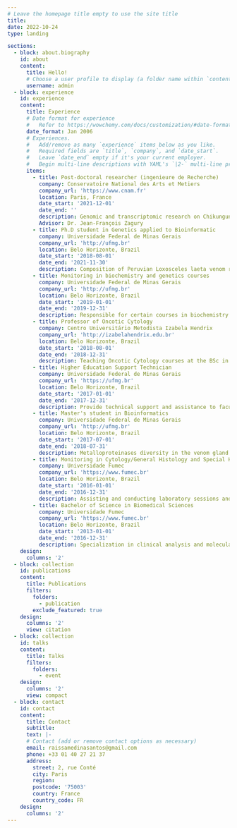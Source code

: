 ```yaml
---
# Leave the homepage title empty to use the site title
title:
date: 2022-10-24
type: landing

sections:
  - block: about.biography
    id: about
    content:
      title: Hello!
      # Choose a user profile to display (a folder name within `content/authors/`)
      username: admin
  - block: experience
    id: experience
    content:
      title: Experience
      # Date format for experience
      #   Refer to https://wowchemy.com/docs/customization/#date-format
      date_format: Jan 2006
      # Experiences.
      #   Add/remove as many `experience` items below as you like.
      #   Required fields are `title`, `company`, and `date_start`.
      #   Leave `date_end` empty if it's your current employer.
      #   Begin multi-line descriptions with YAML's `|2-` multi-line prefix.
      items:
        - title: Post-doctoral researcher (ingenieure de Recherche) 
          company: Conservatoire National des Arts et Metiers
          company_url: 'https://www.cnam.fr'
          location: Paris, France
          date_start: '2021-12-01'
          date_end: ''
          description: Genomic and transcriptomic research on Chikungunya virus infection.
          Advisor: Dr. Jean-François Zagury
        - title: Ph.D student in Genetics applied to Bioinformatic
          company: Universidade Federal de Minas Gerais
          company_url: 'http://ufmg.br'
          location: Belo Horizonte, Brazil
          date_start: '2018-08-01'
          date_end: '2021-11-30'
          description: Composition of Peruvian Loxosceles laeta venom revealed through NGS transcriptomic analysis and the development of the computational tool PepLess.
        - title: Monitoring in biochemistry and genetics courses
          company: Universidade Federal de Minas Gerais
          company_url: 'http://ufmg.br'
          location: Belo Horizonte, Brazil
          date_start: '2019-01-01'
          date_end: '2019-12-31'
          description: Responsible for certain courses in biochemistry and genetics (as a doctoral assistant) from the chair professor.
        - title: Professor of Oncotic Cytology
          company: Centro Universitário Metodista Izabela Hendrix
          company_url: 'http://izabelahendrix.edu.br'
          location: Belo Horizonte, Brazil
          date_start: '2018-08-01'
          date_end: '2018-12-31'
          description: Teaching Oncotic Cytology courses at the BSc in Biomedical Sciences and assessing students' activities and performance to record their academic progress.
        - title: Higher Education Support Technician
          company: Universidade Federal de Minas Gerais
          company_url: 'https://ufmg.br'
          location: Belo Horizonte, Brazil
          date_start: '2017-01-01'
          date_end: '2017-12-31'
          description: Provide technical support and assistance to faculty and students in laboratory experiments and research projects.
        - title: Master's student in Bioinformatics
          company: Universidade Federal de Minas Gerais
          company_url: 'http://ufmg.br'
          location: Belo Horizonte, Brazil
          date_start: '2017-07-01'
          date_end: '2018-07-31'
          description: Metalloproteinases diversity in the venom gland of Peruvian spider Loxosceles laeta revealed by transcriptome analysis.
        - title: Monitoring in Cytology/General Histology and Special Histology courses
          company: Universidade Fumec
          company_url: 'https://www.fumec.br'
          location: Belo Horizonte, Brazil
          date_start: '2016-01-01'
          date_end: '2016-12-31'
          description: Assisting and conducting laboratory sessions and guiding students during practical exercises.
        - title: Bachelor of Science in Biomedical Sciences 
          company: Universidade Fumec
          company_url: 'https://www.fumec.br'
          location: Belo Horizonte, Brazil
          date_start: '2013-01-01'
          date_end: '2016-12-31'
          description: Specialization in clinical analysis and molecular biology and development of bioinformatics database for laboratory management.
    design:
      columns: '2'
  - block: collection
    id: publications
    content:
      title: Publications
      filters:
        folders:
          - publication
        exclude_featured: true
    design:
      columns: '2'
      view: citation
  - block: collection
    id: talks
    content:
      title: Talks
      filters:
        folders:
          - event
    design:
      columns: '2'
      view: compact
  - block: contact
    id: contact
    content:
      title: Contact
      subtitle:
      text: |-
      # Contact (add or remove contact options as necessary)
      email: raissamedinasantos@gmail.com
      phone: +33 01 40 27 21 37
      address:
        street: 2, rue Conté
        city: Paris
        region: 
        postcode: '75003'
        country: France
        country_code: FR
    design:
      columns: '2'
---
```

